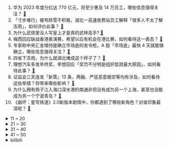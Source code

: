 1. 华为 2023 年度分红达 770 亿元，将至少惠及 14 万员工，哪些信息值得关注？ [:link:](https://www.zhihu.com/question/643238331)
2. 「寸步难行」被骂除雪不积极，湖北一高速收费站员工解释「很多人不太了解冻雨」，如何评价此事？ [:link:](https://www.zhihu.com/question/643046591)
3. 为什么武侠里没人写皇上才是真的武林高手? [:link:](https://www.zhihu.com/question/642706745)
4. 梅西回应缺战香港表演赛，希望以后有机会在港比赛，如何看待这一表态？ [:link:](https://www.zhihu.com/question/643202768)
5. 专家称中央汇金增持是确立市场底的发令枪，A 股「市场底」最快 4 天就能够确立，哪些信息值得关注？ [:link:](https://www.zhihu.com/question/643224409)
6. 四省下冻雨，为什么就湖北堵成这个样子了？ [:link:](https://www.zhihu.com/question/643025637)
7. 理想汽车多发年终奖，李想回应「奖罚不分明是组织低效最大原因」，如何看待此事？ [:link:](https://www.zhihu.com/question/643085569)
8. 证监会三天连发「新策」13 条，两融、严惩恶意做空等均有涉及，如何看待这些举措？将带来哪些影响？ [:link:](https://www.zhihu.com/question/643238811)
9. 为什么拥有扬子江入海口深水港的南通非但没有成为另一个上海，甚至也没能成为另一个宁波青岛？ [:link:](https://www.zhihu.com/question/642733284)
10. 《崩坏：星穹铁道》2.0新版本剧情中，你都遇到了哪些新角色？对谁印象最深呢？ [:link:](https://www.zhihu.com/question/643270027)
<details>
<summary>11 ~ 20</summary>

11. 波兰防长称「正在为可能与俄发生战争作准备」，释放了哪些信号？ [:link:](https://www.zhihu.com/question/643238560)
12. 浦发银行不发年终奖发一封家书，员工吐槽「一封家书抵万金」，如何看待此事？ [:link:](https://www.zhihu.com/question/643221674)
13. 梅西回应缺战香港行比赛「没有受伤，但我还是感觉不舒服」，如何看待此事？ [:link:](https://www.zhihu.com/question/643220388)
14. 员工不努力，也不主动承担很多责任，但总是想要加薪，这样的员工该怎么带呢，还能留嘛？ [:link:](https://www.zhihu.com/question/642496620)
15. 乌军总司令扎卢日内被解职，他出局的原因是什么？下一个上任的会是谁？ [:link:](https://www.zhihu.com/question/643195546)
16. 卡塔尔亚洲杯半决赛约旦 2:0 爆冷击败韩国首次晋级决赛，如何评价这场比赛？ [:link:](https://www.zhihu.com/question/643321612)
17. 如何评价华为 2023 年国内折叠屏市场份额断层式第一? [:link:](https://www.zhihu.com/question/643208033)
18. 大家认为公司年会有必要开吗？ [:link:](https://www.zhihu.com/question/640726689)
19. 湖北交通厅回应旅客因暴雪滞留高速，称网友反映的食物热水等问题都会协调处理，暴雪天气出行有何注意事项？ [:link:](https://www.zhihu.com/question/642887243)
20. 过往旅途中有没有哪件事让你「生气到破防」？ [:link:](https://www.zhihu.com/question/642214014)
</details>
<details>
<summary>21 ~ 30</summary>

21. 你吃过最寒酸的一顿年夜饭是什么？ [:link:](https://www.zhihu.com/question/637938540)
22. 为什么脸很油，身上的皮肤却很干？ [:link:](https://www.zhihu.com/question/638584660)
23. 如何评价2024/2/6《崩坏：星穹铁道》更新的2.0版本【假如在午夜入梦】? [:link:](https://www.zhihu.com/question/643176242)
24. “龙行龘龘，前程朤朤”怎么读，具体意义是什么？（龙年美好祝福）? [:link:](https://www.zhihu.com/question/640193374)
25. 北京通州楼市限购政策迎优化，落户或就业家庭不再「双限」，此举将带来哪些影响？ [:link:](https://www.zhihu.com/question/643233965)
26. 连续骑行 100 公里和跑半马哪个更难？ [:link:](https://www.zhihu.com/question/642908119)
27. 美财政部代表团被曝本周访华， 与中方进行「坦诚对话」，哪些信息值得关注？ [:link:](https://www.zhihu.com/question/643235635)
28. 2024 LPL 春季赛LNG VS BLG，如何评价这场比赛？ [:link:](https://www.zhihu.com/question/643256573)
29. 如何评价周一围、王丽坤主演的电视剧《大唐狄公案》? [:link:](https://www.zhihu.com/question/640052319)
30. 源赖朝、足利尊氏、织田信长、丰臣秀吉、德川家康谁是日本第一人？ [:link:](https://www.zhihu.com/question/642966148)
</details>
<details>
<summary>31 ~ 40</summary>

31. 如何看待新一波中华老字号上新？哪些中华老字号给你留下深刻印象？ [:link:](https://www.zhihu.com/question/643212560)
32. 如何评价《崩坏：星穹铁道》2.0版本主线任务「喧哗与骚动」？ [:link:](https://www.zhihu.com/question/643197783)
33. 快船客场149比144挑落老鹰，四巨头发挥出色合砍91分，如何评价这场比赛？ [:link:](https://www.zhihu.com/question/643199151)
34. 如何看待微软Xbox可能放弃平台独占游戏策略？ [:link:](https://www.zhihu.com/question/642932104)
35. 梅西账号评论区被网友围攻，其本人称高兴来到日本，赛前训练还进球，如何看待这一事件发展？ [:link:](https://www.zhihu.com/question/643321221)
36. 外地人在哈尔滨购房量同比大增 94%，有楼盘 1 月成交量环比增近 40%，哪些信息值得关注？ [:link:](https://www.zhihu.com/question/643202808)
37. 华中农业大学通报教师黄某某学术不端等问题调查处理情况，撤销职务，解除聘用合同，如何评价这一结果？ [:link:](https://www.zhihu.com/question/643201942)
38. 暴雪中心预报在河南，为何两湖「受伤」更重？此次雨雪冰冻过程还会持续多久？ [:link:](https://www.zhihu.com/question/643172892)
39. 离春节回家的时间越近，我就越感到焦虑、想逃避，这种情绪正常吗？如何调适？ [:link:](https://www.zhihu.com/question/642614467)
40. 被暴雪带火，防滑链成春运出行爆款，有店铺卖到断货，进货价一天就涨 200 元，哪些信息值得关注？ [:link:](https://www.zhihu.com/question/643318504)
</details>
<details>
<summary>41 ~ 50</summary>

41. 中央汇金公司称已于近日扩大 ETF 增持范围，并将持续加大增持力度、扩大增持规模，影响如何？ [:link:](https://www.zhihu.com/question/643193589)
42. 湖北高速部分路段免费放行，有文旅局领导带着锅和煤气罐赶到高速给滞留旅客煮面，归途中还有哪些暖心故事？ [:link:](https://www.zhihu.com/question/643173423)
43. 有哪些旅途必备的数码产品值得推荐？ [:link:](https://www.zhihu.com/question/587155485)
44. 如果过年回家要花费一个月的工资，你还会不会选择回家过年？ [:link:](https://www.zhihu.com/question/642870408)
45. 国际米兰足球俱乐部回应霍启刚，「感谢霍先生邀约，期待未来有机会赴港交流足球文化」，哪些信息值得关注？ [:link:](https://www.zhihu.com/question/643298100)
46. 即使过得不好，过年时却仍想在亲友前「展现实力」，力不从心的感觉让我很难受，怎么办？ [:link:](https://www.zhihu.com/question/642870419)
47. 以色列称已消灭半数哈马斯，并誓言几个月内胜利，透露出了哪些信息？目前加沙局势到了哪个阶段？ [:link:](https://www.zhihu.com/question/643199462)
48. 铁路 12306 回应称无法买到直达车票时，可尝试购买联程票以分段乘车方式出行。你买到回家的票了吗？ [:link:](https://www.zhihu.com/question/643018735)
49. 《崩坏：星穹铁道》新区域“匹诺康尼”的现实原型是什么？ [:link:](https://www.zhihu.com/question/640755187)
50. 中国著名书法家、教育家田蕴章先生因病逝世，享年 81 岁，如何评价他的成就？ [:link:](https://www.zhihu.com/question/642967818)
</details><details>
<summary>bilibili</summary>

</details>